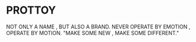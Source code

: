 # PROTTOY
NOT ONLY A NAME , BUT ALSO A BRAND. NEVER OPERATE BY EMOTION , OPERATE BY MOTION. "MAKE SOME NEW , MAKE SOME DIFFERENT." 

